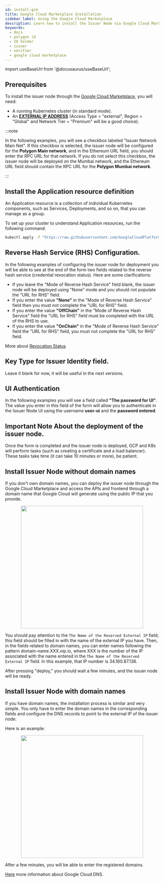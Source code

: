 ```yaml
---
id: install-gcm
title: Google Cloud Marketplace Installation
sidebar_label: Using the Google Cloud Marketplace
description: Learn how to install the Issuer Node via Google Cloud Marketplace .
keywords:
  - docs
  - polygon id
  - ID holder
  - issuer
  - verifier
  - google cloud marketplace
---
```


import useBaseUrl from '@docusaurus/useBaseUrl';

## Prerequisites

To install the issuer node through the [Google Cloud Marketplace](https://console.cloud.google.com/marketplace/product/polygon-public/polygon-id-issuer-node), you will need:

- A running Kubernetes cluster (in standard mode).
- An **[EXTERNAL IP ADDRESS](https://cloud.google.com/compute/docs/ip-addresses/reserve-static-external-ip-address)** (Access Type = "external", Region = "Global" and Network Tier = "Premium" will be a good choice).

:::note

In the following examples, you will see a checkbox labeled "Issuer Network Main Net". If this checkbox is selected, the issuer node will be configured for the **Polygon Main network**, and in the Ethereum URL field, you should enter the RPC URL for that network. If you do not select this checkbox, the issuer node will be deployed on the Mumbai network, and the Ethereum URL field should contain the RPC URL for the **Polygon Mumbai network**.

:::

## Install the Application resource definition

An Application resource is a collection of individual Kubernetes components, such as Services, Deployments, and so on, that you can manage as a group.

To set up your cluster to understand Application resources, run the following command:

```bash
kubectl apply -f "https://raw.githubusercontent.com/GoogleCloudPlatform/marketplace-k8s-app-tools/master/crd/app-crd.yaml"
```

## Reverse Hash Service (RHS) Configuration.

In the following examples of configuring the issuer node for deployment you will be able to see at the end of the form two fields related to the reverse hash service (credential revocation status).
Here are some clarifications:

- If you leave the "Mode of Reverse Hash Service" field blank, the issuer node will be deployed using "None" mode and you should not populate the "URL for RHS" field.
- If you enter the value **"None"** in the "Mode of Reverse Hash Service" field then you must not complete the "URL for RHS" field.
- If you enter the value **"OffChain"** in the "Mode of Reverse Hash Service" field the "URL for RHS" field must be completed with the URL of the RHS to use.
- If you enter the value **"OnChain"** in the "Mode of Reverse Hash Service" field the "URL for RHS" field, you must not complete the "URL for RHS" field.

More about [Revocation Status](https://devs.polygonid.com/docs/issuer/issuer-configuration/#revocation-status)

## Key Type for Issuer Identity field.

Leave it blank for now, it will be useful in the next versions.

## UI Authentication

In the following examples you will see a field called **"The password for UI"**. The value you enter in this field of the form will allow you to authenticate in the Issuer Node UI using the username **user-ui** and the **password entered**.

## Important Note About the deployment of the issuer node.

Once the form is completed and the issuer node is deployed, GCP and K8s will perform tasks (such as creating a certificate and a load balancer). These tasks take time (it can take 10 minutes or more), be patient.

## Install Issuer Node without domain names

If you don't own domain names, you can deploy the issuer node through the Google Cloud Marketplace and access the APIs and frontend through a domain name that Google Cloud will generate using the public IP that you provide.

<div align="center">
<img src={useBaseUrl("img/gcm/no-domain-name.png")} height="400" width="400" />
</div>

You should pay attention to the `The Name of the Reserved External IP` field; this field should be filled in with the name of the external IP you have. Then, in the fields related to domain names, you can enter names following the pattern domain-name.XXX.nip.io, where XXX is the number of the IP associated with the name entered in the `The Name of the Reserved External IP` field. In this example, that IP number is 34.160.87.138.

After pressing "deploy," you should wait a few minutes, and the issuer node will be ready.

## Install Issuer Node with domain names

If you have domain names, the installation process is similar and very simple. You only have to enter the domain names in the corresponding fields and configure the DNS records to point to the external IP of the issuer node.

Here is an example:

<div align="center">
<img src={useBaseUrl("img/gcm/with-domain-name.png")} height="400" width="400" />
</div>

After a few minutes, you will be able to enter the registered domains.

[Here](https://cloud.google.com/dns/docs/overview) more information about Google Cloud DNS.

